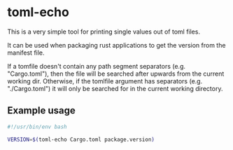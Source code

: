 # toml-echo

This is a very simple tool for printing single values out of toml files.

It can be used when packaging rust applications to get the version from the manifest file.

If a tomfile doesn't contain any path segment separators (e.g. "Cargo.toml"), then the file will be
searched after upwards from the current working dir. Otherwise, if the tomlfile argument has
separators (e.g. "./Cargo.toml") it will only be searched for in the current working directory.


## Example usage


```sh
#!/usr/bin/env bash

VERSION=$(toml-echo Cargo.toml package.version)
```

